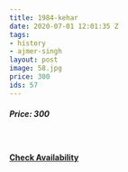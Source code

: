 ```yaml
---
title: 1984-kehar
date: 2020-07-01 12:01:35 Z
tags:
- history
- ajmer-singh
layout: post
image: 58.jpg
price: 300
ids: 57
---
```


<h5>Price: 300</h5><br>

<h4><a class="add-cart cart1" href="{{ site.baseurl }}/books#57"><b>Check Availability</b></a></h4>

<body>
 <script src="{{ site.baseurl }}/js/main.js"></script>
 </body>